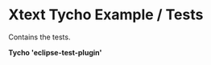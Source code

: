 Xtext Tycho Example / Tests
===========================

Contains the tests.

**Tycho 'eclipse-test-plugin'**


